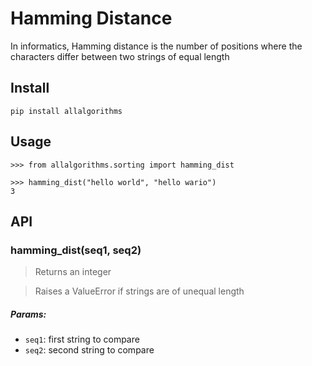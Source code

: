 # Hamming Distance

In informatics, Hamming distance is the number of positions where the characters differ between two strings of equal length

## Install

```
pip install allalgorithms
```

## Usage

```
>>> from allalgorithms.sorting import hamming_dist

>>> hamming_dist("hello world", "hello wario")
3
```

## API

### hamming_dist(seq1, seq2)

> Returns an integer

> Raises a ValueError if strings are of unequal length

##### Params:

- `seq1`: first string to compare
- `seq2`: second string to compare

